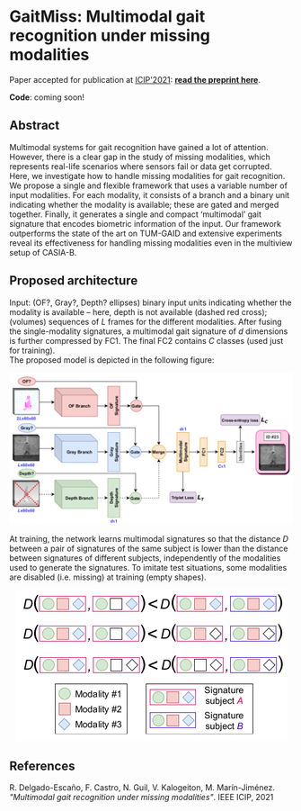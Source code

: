 # GaitMiss: Multimodal gait recognition under missing modalities

Paper accepted for publication at [ICIP'2021](https://2021.ieeeicip.org/): [**read the preprint here**](http://www.uco.es/~in1majim/publications/gaitmiss_ICIP2021_draft.pdf).

__Code__: coming soon!

## Abstract
Multimodal systems for gait recognition have gained a lot of attention. However, there is a clear gap in the study of missing modalities, which represents real-life scenarios where sensors fail or data get corrupted. Here, we investigate how to handle missing modalities for gait recognition. We propose a single and flexible framework that uses a variable number of input modalities. For each modality, it consists of a branch and a binary unit indicating whether the modality is available; these are gated and merged together. Finally, it generates a single and compact ‘multimodal’ gait signature that encodes biometric information of the input. Our framework outperforms the state of the art on TUM-GAID and extensive experiments reveal its effectiveness for handling missing modalities even in the multiview setup of CASIA-B. 

## Proposed architecture

Input: (OF?, Gray?, Depth? ellipses) binary input units indicating whether the modality is available – here, depth is not available (dashed red cross); (volumes) sequences of _L_ frames for the different modalities. After fusing the single-modality signatures, a multimodal gait signature of _d_ dimensions is further compressed by FC1. The final FC2 contains _C_ classes (used just for training).  
The proposed model is depicted in the following figure:  
<p  align="center"><img src="images/gaitmiss_model.png"></p>

At training, the network learns multimodal signatures so that the distance _D_ between a pair of signatures of the same subject is lower than the distance between signatures of different subjects, independently of the modalities used to generate the signatures. To imitate test situations, some modalities are disabled (i.e. missing) at training (empty shapes).

<p align='center'><img src="images/gaitmiss_loss.png"></p>

## References
R. Delgado-Escaño, F. Castro, N. Guil, V. Kalogeiton, M. Marín-Jiménez. _"Multimodal gait recognition under missing modalities"_. IEEE ICIP, 2021
